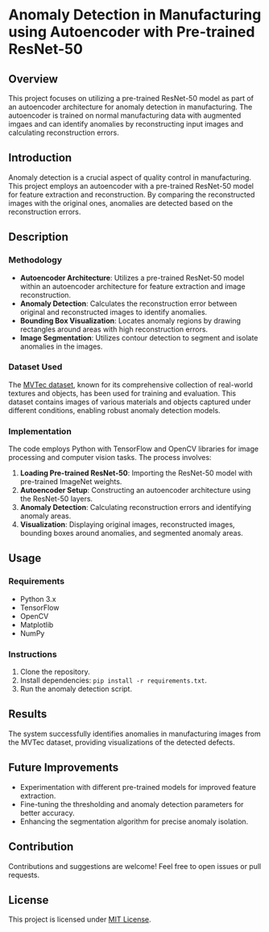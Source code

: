 # Anomaly Detection in Manufacturing using Autoencoder with Pre-trained ResNet-50

## Overview

This project focuses on utilizing a pre-trained ResNet-50 model as part of an autoencoder architecture for anomaly detection in manufacturing. The autoencoder is trained on normal manufacturing data with augmented imgaes and can identify anomalies by reconstructing input images and calculating reconstruction errors.


## Introduction

Anomaly detection is a crucial aspect of quality control in manufacturing. This project employs an autoencoder with a pre-trained ResNet-50 model for feature extraction and reconstruction. By comparing the reconstructed images with the original ones, anomalies are detected based on the reconstruction errors.


## Description

### Methodology

- **Autoencoder Architecture**: Utilizes a pre-trained ResNet-50 model within an autoencoder architecture for feature extraction and image reconstruction.
- **Anomaly Detection**: Calculates the reconstruction error between original and reconstructed images to identify anomalies.
- **Bounding Box Visualization**: Locates anomaly regions by drawing rectangles around areas with high reconstruction errors.
- **Image Segmentation**: Utilizes contour detection to segment and isolate anomalies in the images.

### Dataset Used

The [MVTec dataset](https://www.mvtec.com/company/research/datasets/mvtec-ad), known for its comprehensive collection of real-world textures and objects, has been used for training and evaluation. This dataset contains images of various materials and objects captured under different conditions, enabling robust anomaly detection models.


### Implementation

The code employs Python with TensorFlow and OpenCV libraries for image processing and computer vision tasks. The process involves:

1. **Loading Pre-trained ResNet-50**: Importing the ResNet-50 model with pre-trained ImageNet weights.
2. **Autoencoder Setup**: Constructing an autoencoder architecture using the ResNet-50 layers.
3. **Anomaly Detection**: Calculating reconstruction errors and identifying anomaly areas.
4. **Visualization**: Displaying original images, reconstructed images, bounding boxes around anomalies, and segmented anomaly areas.

## Usage

### Requirements

- Python 3.x
- TensorFlow
- OpenCV
- Matplotlib
- NumPy

### Instructions

1. Clone the repository.
2. Install dependencies: `pip install -r requirements.txt`.
3. Run the anomaly detection script.

## Results

The system successfully identifies anomalies in manufacturing images from the MVTec dataset, providing visualizations of the detected defects.


## Future Improvements

- Experimentation with different pre-trained models for improved feature extraction.
- Fine-tuning the thresholding and anomaly detection parameters for better accuracy.
- Enhancing the segmentation algorithm for precise anomaly isolation.

## Contribution

Contributions and suggestions are welcome! Feel free to open issues or pull requests.

## License

This project is licensed under [MIT License](LICENSE).

